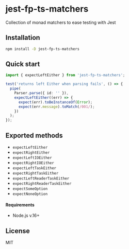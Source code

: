 # jest-fp-ts-matchers

Collection of monad matchers to ease testing with Jest

## Installation

```bash
npm install -D jest-fp-ts-matchers
```

## Quick start

```typescript
import { expectLeftEither } from 'jest-fp-ts-matchers';

test('returns left Either when parsing fails', () => {
  pipe(
    Parser.parse({ id: '' }),
    expectLeftEither((err) => {
      expect(err).toBeInstanceOf(Error);
      expect(err.message).toMatch(/001/);
    })
  );
});
```

## Exported methods

- `expectLeftEither`
- `expectRightEither`
- `expectLeftΙΟEither`
- `expectRightΙΟEither`
- `expectLeftTaskEither`
- `expectRightTaskEither`
- `expectLeftReaderTaskEither`
- `expectRightReaderTaskEither`
- `expectSomeOption`
- `expectNoneOption`

#### Requirements

- Node.js v.16+

## License

MIT
